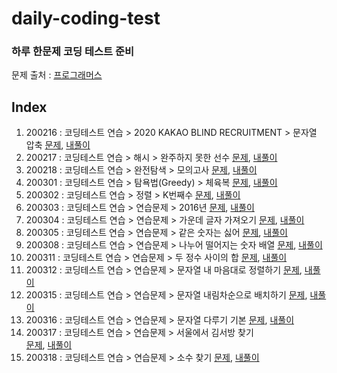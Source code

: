 # daily-coding-test  

### 하루 한문제 코딩 테스트 준비  
문제 출처 : [프로그래머스](https://programmers.co.kr/)  

## Index
1. 200216 : 코딩테스트 연습 > 2020 KAKAO BLIND RECRUITMENT > 문자열 압축
   [문제](https://programmers.co.kr/learn/courses/30/lessons/60057?language=python3), 
   [내풀이](https://github.com/Yuri-Kim/daily-coding-test/blob/master/200216/string_compression.py)
2. 200217 : 코딩테스트 연습 > 해시 > 완주하지 못한 선수
   [문제](https://programmers.co.kr/learn/courses/30/lessons/42576), 
   [내풀이](https://github.com/Yuri-Kim/daily-coding-test/blob/master/200217/marathon.py)  
3. 200218 : 코딩테스트 연습 > 완전탐색 > 모의고사
   [문제](https://programmers.co.kr/learn/courses/30/lessons/42840), 
   [내풀이]()  
4. 200301 : 코딩테스트 연습 > 탐욕법(Greedy) > 체육복 
    [문제](https://programmers.co.kr/learn/courses/30/lessons/42862),
    [내풀이](https://github.com/Yuri-Kim/daily-coding-test/blob/master/200301/gymsuit.py)  
5. 200302 : 코딩테스트 연습 > 정렬 > K번째수 
    [문제](https://programmers.co.kr/learn/courses/30/lessons/42748), 
    [내풀이](https://github.com/Yuri-Kim/daily-coding-test/blob/master/200302/kthnum.py)  
6. 200303 : 코딩테스트 연습 > 연습문제 > 2016년 
    [문제](https://programmers.co.kr/learn/courses/30/lessons/12901), 
    [내풀이](https://github.com/Yuri-Kim/daily-coding-test/blob/master/200303/2016.py)  
7. 200304 : 코딩테스트 연습 > 연습문제 > 가운데 글자 가져오기 
    [문제](https://programmers.co.kr/learn/courses/30/lessons/12903), 
    [내풀이](https://github.com/Yuri-Kim/daily-coding-test/blob/master/200304/middle_letter.py)  
8. 200305 : 코딩테스트 연습 > 연습문제 > 같은 숫자는 싫어 
    [문제](https://programmers.co.kr/learn/courses/30/lessons/12906), 
    [내풀이](https://github.com/Yuri-Kim/daily-coding-test/blob/master/200305/remove_same_num.py)   
9. 200308 : 코딩테스트 연습 > 연습문제 > 나누어 떨어지는 숫자 배열 
    [문제](https://programmers.co.kr/learn/courses/30/lessons/12910), 
    [내풀이](https://github.com/Yuri-Kim/daily-coding-test/blob/master/200308/divide_num.py)  
10. 200311 : 코딩테스트 연습 > 연습문제 > 두 정수 사이의 합 
    [문제](https://programmers.co.kr/learn/courses/30/lessons/12912), 
    [내풀이](https://github.com/Yuri-Kim/daily-coding-test/blob/master/200311/sum.py)  
11. 200312 : 코딩테스트 연습 > 연습문제 > 문자열 내 마음대로 정렬하기 
    [문제](https://programmers.co.kr/learn/courses/30/lessons/12915), 
    [내풀이](https://github.com/Yuri-Kim/daily-coding-test/blob/master/200312/sort_word.py)  
12. 200315 : 코딩테스트 연습 > 연습문제 > 문자열 내림차순으로 배치하기 
    [문제](https://programmers.co.kr/learn/courses/30/lessons/12917), 
    [내풀이](https://github.com/Yuri-Kim/daily-coding-test/blob/master/200315/sort_string.py)  
13. 200316 : 코딩테스트 연습 > 연습문제 > 문자열 다루기 기본 
    [문제](https://programmers.co.kr/learn/courses/30/lessons/12918), 
    [내풀이](https://github.com/Yuri-Kim/daily-coding-test/blob/master/200316/string_isdigit.py)      
14. 200317 : 코딩테스트 연습 > 연습문제 > 서울에서 김서방 찾기  
    [문제](https://programmers.co.kr/learn/courses/30/lessons/12919), 
    [내풀이](https://github.com/Yuri-Kim/daily-coding-test/blob/master/200317/find_kim.py)  
15. 200318 : 코딩테스트 연습 > 연습문제 > 소수 찾기 
    [문제](https://programmers.co.kr/learn/courses/30/lessons/12921), 
    [내풀이](https://github.com/Yuri-Kim/daily-coding-test/blob/master/200318/prime_num.py)  
